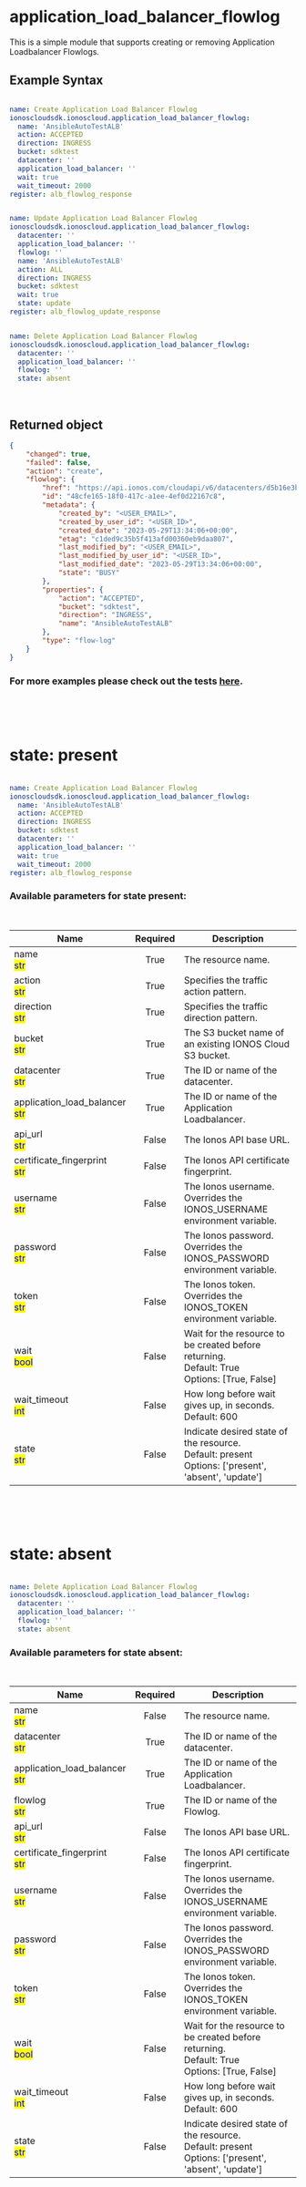 # application_load_balancer_flowlog

This is a simple module that supports creating or removing Application Loadbalancer Flowlogs.

## Example Syntax


```yaml

name: Create Application Load Balancer Flowlog
ionoscloudsdk.ionoscloud.application_load_balancer_flowlog:
  name: 'AnsibleAutoTestALB'
  action: ACCEPTED
  direction: INGRESS
  bucket: sdktest
  datacenter: ''
  application_load_balancer: ''
  wait: true
  wait_timeout: 2000
register: alb_flowlog_response


name: Update Application Load Balancer Flowlog
ionoscloudsdk.ionoscloud.application_load_balancer_flowlog:
  datacenter: ''
  application_load_balancer: ''
  flowlog: ''
  name: 'AnsibleAutoTestALB'
  action: ALL
  direction: INGRESS
  bucket: sdktest
  wait: true
  state: update
register: alb_flowlog_update_response


name: Delete Application Load Balancer Flowlog
ionoscloudsdk.ionoscloud.application_load_balancer_flowlog:
  datacenter: ''
  application_load_balancer: ''
  flowlog: ''
  state: absent

```

&nbsp;
&nbsp;
## Returned object
```json
{
    "changed": true,
    "failed": false,
    "action": "create",
    "flowlog": {
        "href": "https://api.ionos.com/cloudapi/v6/datacenters/d5b16e3b-d162-441b-9567-d9cca96fb191/applicationloadbalancers/ac62eabb-38da-4d1e-b2c6-4711ce86cfda/flowlogs/48cfe165-18f0-417c-a1ee-4ef0d22167c8",
        "id": "48cfe165-18f0-417c-a1ee-4ef0d22167c8",
        "metadata": {
            "created_by": "<USER_EMAIL>",
            "created_by_user_id": "<USER_ID>",
            "created_date": "2023-05-29T13:34:06+00:00",
            "etag": "c1ded9c35b5f413afd00360eb9daa807",
            "last_modified_by": "<USER_EMAIL>",
            "last_modified_by_user_id": "<USER_ID>",
            "last_modified_date": "2023-05-29T13:34:06+00:00",
            "state": "BUSY"
        },
        "properties": {
            "action": "ACCEPTED",
            "bucket": "sdktest",
            "direction": "INGRESS",
            "name": "AnsibleAutoTestALB"
        },
        "type": "flow-log"
    }
}

```

### For more examples please check out the tests [here](https://github.com/ionos-cloud/module-ansible/tree/master/tests/applicationloadbalancer).
&nbsp;

&nbsp;

# state: **present**
```yaml
  
name: Create Application Load Balancer Flowlog
ionoscloudsdk.ionoscloud.application_load_balancer_flowlog:
  name: 'AnsibleAutoTestALB'
  action: ACCEPTED
  direction: INGRESS
  bucket: sdktest
  datacenter: ''
  application_load_balancer: ''
  wait: true
  wait_timeout: 2000
register: alb_flowlog_response

```
### Available parameters for state **present**:
&nbsp;

<table data-full-width="true">
  <thead>
    <tr>
      <th width="70">Name</th>
      <th width="40" align="center">Required</th>
      <th>Description</th>
    </tr>
  </thead>
  <tbody>
  <tr>
  <td>name<br/><mark style="color:blue;">str</mark></td>
  <td align="center">True</td>
  <td>The resource name.</td>
  </tr>
  <tr>
  <td>action<br/><mark style="color:blue;">str</mark></td>
  <td align="center">True</td>
  <td>Specifies the traffic action pattern.</td>
  </tr>
  <tr>
  <td>direction<br/><mark style="color:blue;">str</mark></td>
  <td align="center">True</td>
  <td>Specifies the traffic direction pattern.</td>
  </tr>
  <tr>
  <td>bucket<br/><mark style="color:blue;">str</mark></td>
  <td align="center">True</td>
  <td>The S3 bucket name of an existing IONOS Cloud S3 bucket.</td>
  </tr>
  <tr>
  <td>datacenter<br/><mark style="color:blue;">str</mark></td>
  <td align="center">True</td>
  <td>The ID or name of the datacenter.</td>
  </tr>
  <tr>
  <td>application_load_balancer<br/><mark style="color:blue;">str</mark></td>
  <td align="center">True</td>
  <td>The ID or name of the Application Loadbalancer.</td>
  </tr>
  <tr>
  <td>api_url<br/><mark style="color:blue;">str</mark></td>
  <td align="center">False</td>
  <td>The Ionos API base URL.</td>
  </tr>
  <tr>
  <td>certificate_fingerprint<br/><mark style="color:blue;">str</mark></td>
  <td align="center">False</td>
  <td>The Ionos API certificate fingerprint.</td>
  </tr>
  <tr>
  <td>username<br/><mark style="color:blue;">str</mark></td>
  <td align="center">False</td>
  <td>The Ionos username. Overrides the IONOS_USERNAME environment variable.</td>
  </tr>
  <tr>
  <td>password<br/><mark style="color:blue;">str</mark></td>
  <td align="center">False</td>
  <td>The Ionos password. Overrides the IONOS_PASSWORD environment variable.</td>
  </tr>
  <tr>
  <td>token<br/><mark style="color:blue;">str</mark></td>
  <td align="center">False</td>
  <td>The Ionos token. Overrides the IONOS_TOKEN environment variable.</td>
  </tr>
  <tr>
  <td>wait<br/><mark style="color:blue;">bool</mark></td>
  <td align="center">False</td>
  <td>Wait for the resource to be created before returning.<br />Default: True<br />Options: [True, False]</td>
  </tr>
  <tr>
  <td>wait_timeout<br/><mark style="color:blue;">int</mark></td>
  <td align="center">False</td>
  <td>How long before wait gives up, in seconds.<br />Default: 600</td>
  </tr>
  <tr>
  <td>state<br/><mark style="color:blue;">str</mark></td>
  <td align="center">False</td>
  <td>Indicate desired state of the resource.<br />Default: present<br />Options: ['present', 'absent', 'update']</td>
  </tr>
  </tbody>
</table>

&nbsp;

&nbsp;
# state: **absent**
```yaml
  
name: Delete Application Load Balancer Flowlog
ionoscloudsdk.ionoscloud.application_load_balancer_flowlog:
  datacenter: ''
  application_load_balancer: ''
  flowlog: ''
  state: absent

```
### Available parameters for state **absent**:
&nbsp;

<table data-full-width="true">
  <thead>
    <tr>
      <th width="70">Name</th>
      <th width="40" align="center">Required</th>
      <th>Description</th>
    </tr>
  </thead>
  <tbody>
  <tr>
  <td>name<br/><mark style="color:blue;">str</mark></td>
  <td align="center">False</td>
  <td>The resource name.</td>
  </tr>
  <tr>
  <td>datacenter<br/><mark style="color:blue;">str</mark></td>
  <td align="center">True</td>
  <td>The ID or name of the datacenter.</td>
  </tr>
  <tr>
  <td>application_load_balancer<br/><mark style="color:blue;">str</mark></td>
  <td align="center">True</td>
  <td>The ID or name of the Application Loadbalancer.</td>
  </tr>
  <tr>
  <td>flowlog<br/><mark style="color:blue;">str</mark></td>
  <td align="center">True</td>
  <td>The ID or name of the Flowlog.</td>
  </tr>
  <tr>
  <td>api_url<br/><mark style="color:blue;">str</mark></td>
  <td align="center">False</td>
  <td>The Ionos API base URL.</td>
  </tr>
  <tr>
  <td>certificate_fingerprint<br/><mark style="color:blue;">str</mark></td>
  <td align="center">False</td>
  <td>The Ionos API certificate fingerprint.</td>
  </tr>
  <tr>
  <td>username<br/><mark style="color:blue;">str</mark></td>
  <td align="center">False</td>
  <td>The Ionos username. Overrides the IONOS_USERNAME environment variable.</td>
  </tr>
  <tr>
  <td>password<br/><mark style="color:blue;">str</mark></td>
  <td align="center">False</td>
  <td>The Ionos password. Overrides the IONOS_PASSWORD environment variable.</td>
  </tr>
  <tr>
  <td>token<br/><mark style="color:blue;">str</mark></td>
  <td align="center">False</td>
  <td>The Ionos token. Overrides the IONOS_TOKEN environment variable.</td>
  </tr>
  <tr>
  <td>wait<br/><mark style="color:blue;">bool</mark></td>
  <td align="center">False</td>
  <td>Wait for the resource to be created before returning.<br />Default: True<br />Options: [True, False]</td>
  </tr>
  <tr>
  <td>wait_timeout<br/><mark style="color:blue;">int</mark></td>
  <td align="center">False</td>
  <td>How long before wait gives up, in seconds.<br />Default: 600</td>
  </tr>
  <tr>
  <td>state<br/><mark style="color:blue;">str</mark></td>
  <td align="center">False</td>
  <td>Indicate desired state of the resource.<br />Default: present<br />Options: ['present', 'absent', 'update']</td>
  </tr>
  </tbody>
</table>

&nbsp;

&nbsp;
# state: **update**
```yaml
  
name: Update Application Load Balancer Flowlog
ionoscloudsdk.ionoscloud.application_load_balancer_flowlog:
  datacenter: ''
  application_load_balancer: ''
  flowlog: ''
  name: 'AnsibleAutoTestALB'
  action: ALL
  direction: INGRESS
  bucket: sdktest
  wait: true
  state: update
register: alb_flowlog_update_response

```
### Available parameters for state **update**:
&nbsp;

<table data-full-width="true">
  <thead>
    <tr>
      <th width="70">Name</th>
      <th width="40" align="center">Required</th>
      <th>Description</th>
    </tr>
  </thead>
  <tbody>
  <tr>
  <td>name<br/><mark style="color:blue;">str</mark></td>
  <td align="center">False</td>
  <td>The resource name.</td>
  </tr>
  <tr>
  <td>action<br/><mark style="color:blue;">str</mark></td>
  <td align="center">False</td>
  <td>Specifies the traffic action pattern.</td>
  </tr>
  <tr>
  <td>direction<br/><mark style="color:blue;">str</mark></td>
  <td align="center">False</td>
  <td>Specifies the traffic direction pattern.</td>
  </tr>
  <tr>
  <td>bucket<br/><mark style="color:blue;">str</mark></td>
  <td align="center">False</td>
  <td>The S3 bucket name of an existing IONOS Cloud S3 bucket.</td>
  </tr>
  <tr>
  <td>datacenter<br/><mark style="color:blue;">str</mark></td>
  <td align="center">True</td>
  <td>The ID or name of the datacenter.</td>
  </tr>
  <tr>
  <td>application_load_balancer<br/><mark style="color:blue;">str</mark></td>
  <td align="center">True</td>
  <td>The ID or name of the Application Loadbalancer.</td>
  </tr>
  <tr>
  <td>flowlog<br/><mark style="color:blue;">str</mark></td>
  <td align="center">True</td>
  <td>The ID or name of the Flowlog.</td>
  </tr>
  <tr>
  <td>api_url<br/><mark style="color:blue;">str</mark></td>
  <td align="center">False</td>
  <td>The Ionos API base URL.</td>
  </tr>
  <tr>
  <td>certificate_fingerprint<br/><mark style="color:blue;">str</mark></td>
  <td align="center">False</td>
  <td>The Ionos API certificate fingerprint.</td>
  </tr>
  <tr>
  <td>username<br/><mark style="color:blue;">str</mark></td>
  <td align="center">False</td>
  <td>The Ionos username. Overrides the IONOS_USERNAME environment variable.</td>
  </tr>
  <tr>
  <td>password<br/><mark style="color:blue;">str</mark></td>
  <td align="center">False</td>
  <td>The Ionos password. Overrides the IONOS_PASSWORD environment variable.</td>
  </tr>
  <tr>
  <td>token<br/><mark style="color:blue;">str</mark></td>
  <td align="center">False</td>
  <td>The Ionos token. Overrides the IONOS_TOKEN environment variable.</td>
  </tr>
  <tr>
  <td>wait<br/><mark style="color:blue;">bool</mark></td>
  <td align="center">False</td>
  <td>Wait for the resource to be created before returning.<br />Default: True<br />Options: [True, False]</td>
  </tr>
  <tr>
  <td>wait_timeout<br/><mark style="color:blue;">int</mark></td>
  <td align="center">False</td>
  <td>How long before wait gives up, in seconds.<br />Default: 600</td>
  </tr>
  <tr>
  <td>state<br/><mark style="color:blue;">str</mark></td>
  <td align="center">False</td>
  <td>Indicate desired state of the resource.<br />Default: present<br />Options: ['present', 'absent', 'update']</td>
  </tr>
  </tbody>
</table>

&nbsp;

&nbsp;
